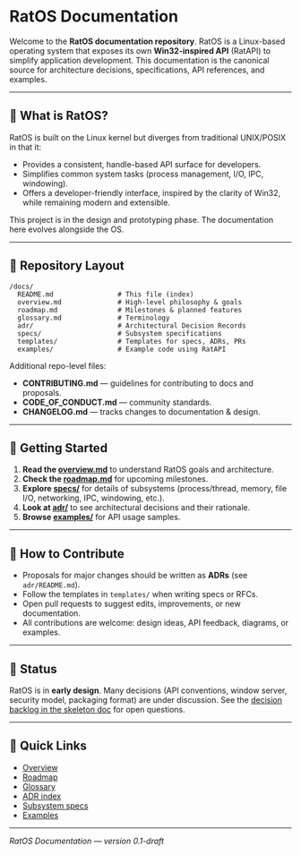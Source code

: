 # RatOS Documentation

Welcome to the **RatOS documentation repository**. RatOS is a Linux-based operating system that exposes its own **Win32-inspired API** (RatAPI) to simplify application development. This documentation is the canonical source for architecture decisions, specifications, API references, and examples.

---

## 📖 What is RatOS?

RatOS is built on the Linux kernel but diverges from traditional UNIX/POSIX in that it:

* Provides a consistent, handle-based API surface for developers.
* Simplifies common system tasks (process management, I/O, IPC, windowing).
* Offers a developer-friendly interface, inspired by the clarity of Win32, while remaining modern and extensible.

This project is in the design and prototyping phase. The documentation here evolves alongside the OS.

---

## 📂 Repository Layout

```
/docs/
  README.md                # This file (index)
  overview.md              # High-level philosophy & goals
  roadmap.md               # Milestones & planned features
  glossary.md              # Terminology
  adr/                     # Architectural Decision Records
  specs/                   # Subsystem specifications
  templates/               # Templates for specs, ADRs, PRs
  examples/                # Example code using RatAPI
```

Additional repo-level files:

* **CONTRIBUTING.md** — guidelines for contributing to docs and proposals.
* **CODE\_OF\_CONDUCT.md** — community standards.
* **CHANGELOG.md** — tracks changes to documentation & design.

---

## 🚀 Getting Started

1. **Read the [overview.md](overview.md)** to understand RatOS goals and architecture.
2. **Check the [roadmap.md](roadmap.md)** for upcoming milestones.
3. **Explore [specs/](specs/)** for details of subsystems (process/thread, memory, file I/O, networking, IPC, windowing, etc.).
4. **Look at [adr/](adr/)** to see architectural decisions and their rationale.
5. **Browse [examples/](examples/)** for API usage samples.

---

## 🧩 How to Contribute

* Proposals for major changes should be written as **ADRs** (see `adr/README.md`).
* Follow the templates in `templates/` when writing specs or RFCs.
* Open pull requests to suggest edits, improvements, or new documentation.
* All contributions are welcome: design ideas, API feedback, diagrams, or examples.

---

## 📌 Status

RatOS is in **early design**. Many decisions (API conventions, window server, security model, packaging format) are under discussion. See the [decision backlog in the skeleton doc](../RatOS%20Design%20Docs%20-%20Skeleton) for open questions.

---

## 🔗 Quick Links

* [Overview](overview.md)
* [Roadmap](roadmap.md)
* [Glossary](glossary.md)
* [ADR index](adr/README.md)
* [Subsystem specs](specs/)
* [Examples](examples/)

---

*RatOS Documentation — version 0.1-draft*